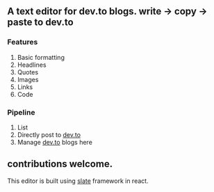 ## A text editor for dev.to blogs. write -> copy -> paste to dev.to

### Features
1. Basic formatting
2. Headlines
3. Quotes
4. Images
5. Links
6. Code

### Pipeline
1. List
2. Directly post to [dev.to](http://dev.to)
3. Manage [dev.to](http://dev.to) blogs here

contributions welcome.
---

This editor is built using [slate](https://docs.slatejs.org) framework in react.